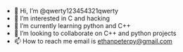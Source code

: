 - 👋 Hi, I’m @qwerty123454321qwerty
- 👀 I’m interested in C and hacking
- 🌱 I’m currently learning python and C++
- 💞️ I’m looking to collaborate on C++ and python projects
- 📫 How to reach me email is ethanpeterpy@gmail.com
<!---
qwerty123454321qwerty/qwerty123454321qwerty is a ✨ special ✨ repository because its `README.md` (this file) appears on your GitHub profile.
You can click the Preview link to take a look at your changes.
--->
